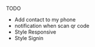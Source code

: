 TODO 

- Add contact to my phone
- notification when scan qr code 
- Style Responsive
- Style Signin